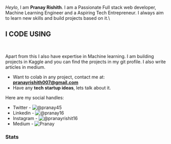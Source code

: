 _Heylo_,
I am **Pranay Rishith**. I am a Passionate Full stack web developer, Machine Learning Engineer and a Aspiring Tech Entrepreneur. I always aim to learn new skills and build projects based on it.\

<h2>I CODE USING</h2>
<p>
  <img alt="" src="https://img.shields.io/badge/Python-3776AB?style=for-the-badge&logo=python&logoColor=white" />
  <img alt="" src="https://img.shields.io/badge/HTML5-E34F26?style=for-the-badge&logo=html5&logoColor=white" />
  <img alt="" src="https://img.shields.io/badge/CSS3-1572B6?style=for-the-badge&logo=css3&logoColor=white" />
  <img alt="" src="https://img.shields.io/badge/JavaScript-F7DF1E?style=for-the-badge&logo=javascript&logoColor=black" />
  <img alt="" src="https://img.shields.io/badge/Node.js-43853D?style=for-the-badge&logo=node.js&logoColor=white" />
  <img alt="" src="https://img.shields.io/badge/JavaScript-323330?style=for-the-badge&logo=javascript&logoColor=F7DF1E" />
  <img alt="" src="https://img.shields.io/badge/Express.js-404D59?style=for-the-badge" />
  <img alt="" src="https://img.shields.io/badge/React-20232A?style=for-the-badge&logo=react&logoColor=61DAFB" />
  <img alt="" src="https://img.shields.io/badge/styled--components-DB7093?style=for-the-badge&logo=styled-components&logoColor=white" />
  <img alt="" src="https://img.shields.io/badge/Redux-593D88?style=for-the-badge&logo=redux&logoColor=white" />
  <img alt="" src="https://img.shields.io/badge/React_Router-CA4245?style=for-the-badge&logo=react-router&logoColor=white" />
  <img alt="" src="https://img.shields.io/badge/Django-092E20?style=for-the-badge&logo=django&logoColor=white" />
</p>

Apart from this I also have expertise in Machine learning. I am building projects in Kaggle and you can find the projects in my git profile. I also write articles in medium.

- Want to colab in any project, contact me at: **pranayrishith007@gmail.com**
- Have any **tech startup ideas**, lets talk about it.

Here are my social handles:
- Twitter - ![@pranay45](https://twitter.com/pranayrishith45)
- Linkedin - ![@pranay16](https://www.linkedin.com/in/pranay16/)
- Instagram - ![@pranayrishit16](https://www.instagram.com/pranay._.rishith_.16/)
- Medium - ![Pranay](https://medium.com/@pranayrishith)

<h3>Stats</h3>
<img alt="" src="https://github-readme-stats.vercel.app/api?username=pranayrishith16&theme=blue-green"/>
